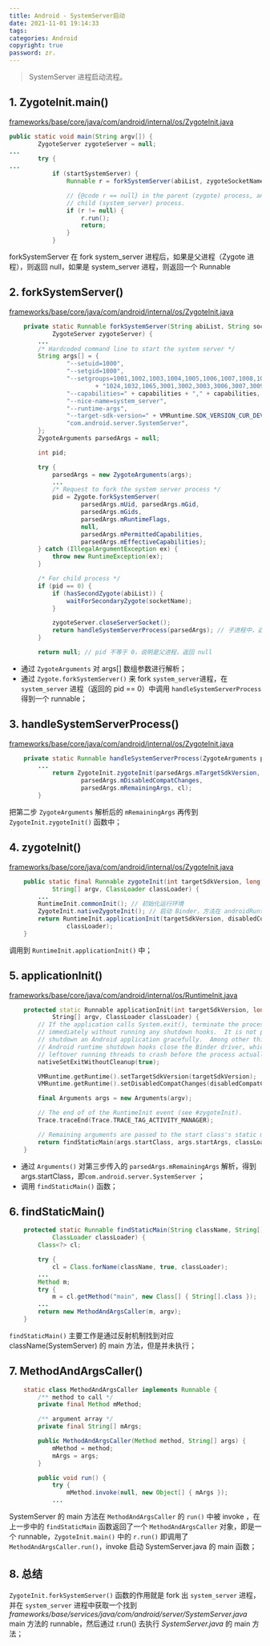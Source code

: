```yaml
---
title: Android - SystemServer启动
date: 2021-11-01 19:14:33
tags:
categories: Android
copyright: true
password: zr.
---
```


> SystemServer 进程启动流程。

## 1. ZygoteInit.main()

[frameworks/base/core/java/com/android/internal/os/ZygoteInit.java]()

``` java
public static void main(String argv[]) {
        ZygoteServer zygoteServer = null;
...
        try {
...
            if (startSystemServer) {
                Runnable r = forkSystemServer(abiList, zygoteSocketName, zygoteServer);

                // {@code r == null} in the parent (zygote) process, and {@code r != null} in the
                // child (system_server) process.
                if (r != null) {
                    r.run();
                    return;
                }
            }
```

forkSystemServer 在 fork system_server 进程后，如果是父进程（Zygote 进程），则返回 null，如果是 system_server 进程，则返回一个 Runnable

## 2. forkSystemServer()

[frameworks/base/core/java/com/android/internal/os/ZygoteInit.java]()

``` java
    private static Runnable forkSystemServer(String abiList, String socketName,
            ZygoteServer zygoteServer) {
        ...
        /* Hardcoded command line to start the system server */
        String args[] = {
                "--setuid=1000",
                "--setgid=1000",
                "--setgroups=1001,1002,1003,1004,1005,1006,1007,1008,1009,1010,1018,1021,1023,"
                        + "1024,1032,1065,3001,3002,3003,3006,3007,3009,3010,3011",
                "--capabilities=" + capabilities + "," + capabilities,
                "--nice-name=system_server",
                "--runtime-args",
                "--target-sdk-version=" + VMRuntime.SDK_VERSION_CUR_DEVELOPMENT,
                "com.android.server.SystemServer",
        };
        ZygoteArguments parsedArgs = null;

        int pid;

        try {
            parsedArgs = new ZygoteArguments(args);
            ...
            /* Request to fork the system server process */
            pid = Zygote.forkSystemServer(
                    parsedArgs.mUid, parsedArgs.mGid,
                    parsedArgs.mGids,
                    parsedArgs.mRuntimeFlags,
                    null,
                    parsedArgs.mPermittedCapabilities,
                    parsedArgs.mEffectiveCapabilities);
        } catch (IllegalArgumentException ex) {
            throw new RuntimeException(ex);
        }

        /* For child process */
        if (pid == 0) {
            if (hasSecondZygote(abiList)) {
                waitForSecondaryZygote(socketName);
            }

            zygoteServer.closeServerSocket();
            return handleSystemServerProcess(parsedArgs); // 子进程中，返回一个 runnable
        }

        return null; // pid 不等于 0，说明是父进程，返回 null
```

- 通过 `ZygoteArguments` 对 args[] 数组参数进行解析；
- 通过 `Zygote.forkSystemServer()` 来 fork `system_server`进程，在 `system_server` 进程（返回的 pid == 0）中调用 `handleSystemServerProcess` 得到一个 runnable；

## 3. handleSystemServerProcess()

[frameworks/base/core/java/com/android/internal/os/ZygoteInit.java]()

``` java
    private static Runnable handleSystemServerProcess(ZygoteArguments parsedArgs) {
        ...
            return ZygoteInit.zygoteInit(parsedArgs.mTargetSdkVersion,
                    parsedArgs.mDisabledCompatChanges,
                    parsedArgs.mRemainingArgs, cl);
        }
```

把第二步 `ZygoteArguments` 解析后的 `mRemainingArgs` 再传到 `ZygoteInit.zygoteInit()` 函数中；

## 4. zygoteInit()

[frameworks/base/core/java/com/android/internal/os/ZygoteInit.java]()

``` java
    public static final Runnable zygoteInit(int targetSdkVersion, long[] disabledCompatChanges,
            String[] argv, ClassLoader classLoader) {
        ...
        RuntimeInit.commonInit(); // 初始化运行环境
        ZygoteInit.nativeZygoteInit(); // 启动 Binder，方法在 androidRuntime.cpp 中注册
        return RuntimeInit.applicationInit(targetSdkVersion, disabledCompatChanges, argv,
                classLoader);
    }
```

调用到 `RuntimeInit.applicationInit()` 中；

## 5. applicationInit()

[frameworks/base/core/java/com/android/internal/os/RuntimeInit.java]()

``` cpp
    protected static Runnable applicationInit(int targetSdkVersion, long[] disabledCompatChanges,
            String[] argv, ClassLoader classLoader) {
        // If the application calls System.exit(), terminate the process
        // immediately without running any shutdown hooks.  It is not possible to
        // shutdown an Android application gracefully.  Among other things, the
        // Android runtime shutdown hooks close the Binder driver, which can cause
        // leftover running threads to crash before the process actually exits.
        nativeSetExitWithoutCleanup(true);

        VMRuntime.getRuntime().setTargetSdkVersion(targetSdkVersion);
        VMRuntime.getRuntime().setDisabledCompatChanges(disabledCompatChanges);

        final Arguments args = new Arguments(argv);

        // The end of of the RuntimeInit event (see #zygoteInit).
        Trace.traceEnd(Trace.TRACE_TAG_ACTIVITY_MANAGER);

        // Remaining arguments are passed to the start class's static main
        return findStaticMain(args.startClass, args.startArgs, classLoader);
    }
```

- 通过 `Arguments()` 对第三步传入的 `parsedArgs.mRemainingArgs` 解析，得到 args.startClass，即`com.android.server.SystemServer` ；
- 调用 `findStaticMain()` 函数；

## 6. findStaticMain()

``` java
    protected static Runnable findStaticMain(String className, String[] argv,
            ClassLoader classLoader) {
        Class<?> cl;

        try {
            cl = Class.forName(className, true, classLoader);
        ...
        Method m;
        try {
            m = cl.getMethod("main", new Class[] { String[].class });
        ...
        return new MethodAndArgsCaller(m, argv);
    }
```

`findStaticMain()` 主要工作是通过反射机制找到对应 className(SystemServer) 的 main 方法，但是并未执行；

## 7. MethodAndArgsCaller()

``` java
    static class MethodAndArgsCaller implements Runnable {
        /** method to call */
        private final Method mMethod;

        /** argument array */
        private final String[] mArgs;

        public MethodAndArgsCaller(Method method, String[] args) {
            mMethod = method;
            mArgs = args;
        }

        public void run() {
            try {
                mMethod.invoke(null, new Object[] { mArgs });
            ...
```

SystemServer 的 main 方法在 `MethodAndArgsCaller` 的 `run()` 中被 invoke ，在上一步中的 `findStaticMain` 函数返回了一个 `MethodAndArgsCaller` 对象，即是一个 runnable，`ZygoteInit.main()` 中的 `r.run()` 即调用了 `MethodAndArgsCaller.run()`，invoke 启动 SystemServer.java 的 main 函数；

## 8. 总结

`ZygoteInit.forkSystemServer()` 函数的作用就是 fork 出 `system_server` 进程，并在 `system_server` 进程中获取一个找到 *frameworks/base/services/java/com/android/server/SystemServer.java* main 方法的 runnable，然后通过 r.run() 去执行 *SystemServer.java* 的 main 方法；

